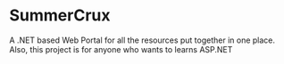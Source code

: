 # SummerCrux
A .NET based Web Portal for all the resources put together in one place. Also, this project is for anyone who wants to learns ASP.NET
